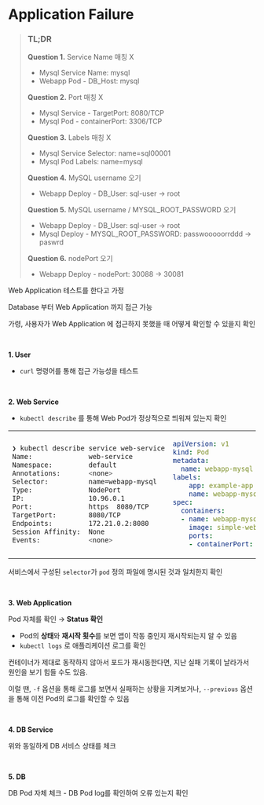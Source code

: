 # Application Failure

> ### TL;DR
> 
> **Question 1.** Service Name 매칭 X
>   - Mysql Service Name: mysql
>   - Webapp Pod - DB_Host: mysql
> 
> **Question 2.** Port 매칭 X
>   - Mysql Service - TargetPort: 8080/TCP
>   - Mysql Pod - containerPort: 3306/TCP
> 
> **Question 3.** Labels 매칭 X
>   - Mysql Service Selector: name=sql00001  
>   - Mysql Pod Labels: name=mysql  
> 
> **Question 4.** MySQL username 오기
>   - Webapp Deploy - DB_User: sql-user → root
> 
> **Question 5.** MySQL username / MYSQL_ROOT_PASSWORD 오기
>   - Webapp Deploy - DB_User: sql-user → root
>   - Mysql Deploy - MYSQL_ROOT_PASSWORD: passwooooorrddd → paswrd
> 
> **Question 6.** nodePort 오기
>   - Webapp Deploy - nodePort: 30088 → 30081
> 


Web Application 테스트를 한다고 가정

Database 부터 Web Application 까지 접근 가능

가령, 사용자가 Web Application 에 접근하지 못했을 때 어떻게 확인할 수 있을지 확인

<br/>

**1. User**
- `curl` 명령어를 통해 접근 가능성을 테스트

<br/>

**2. Web Service**
- `kubectl describe` 를 통해 Web Pod가 정상적으로 띄워져 있는지 확인

<table>
<tr><td>

```bash
❯ kubectl describe service web-service
Name:              web-service
Namespace:         default
Annotations:       <none>
Selector:          name=webapp-mysql
Type:              NodePort
IP:                10.96.0.1
Port:              https  8080/TCP
TargetPort:        8080/TCP
Endpoints:         172.21.0.2:8080
Session Affinity:  None
Events:            <none>
```

</td><td>

```yaml
apiVersion: v1
kind: Pod
metadata:
  name: webapp-mysql
labels:
    app: example-app
    name: webapp-mysql
spec:
  containers:
  - name: webapp-mysql
    image: simple-webapp-mysql
    ports:
    - containerPort: 8080
```

</td></tr>
</table>

서비스에서 구성된 `selector`가 `pod` 정의 파일에 명시된 것과 일치한지 확인

<br/>

**3. Web Application**

Pod 자체를 확인 → **Status 확인** 

- Pod의 **상태**와 **재시작 횟수**를 보면 앱이 작동 중인지 재시작되는지 알 수 있음
- `kubectl logs` 로 애플리케이션 로그를 확인

컨테이너가 제대로 동작하지 않아서 포드가 재시동한다면,
지난 실패 기록이 날라가서 원인을 보기 힘들 수도 있음.

이럴 땐, `-f` 옵션을 통해 로그를 보면서 실패하는 상황을 지켜보거나, 
`--previous` 옵션을 통해 이전 Pod의 로그를 확인할 수 있음

<br/>

**4. DB Service**

위와 동일하게 DB 서비스 상태를 체크

<br/>

**5. DB**

DB Pod 자체 체크 - DB Pod log를 확인하여 오류 있는지 확인

